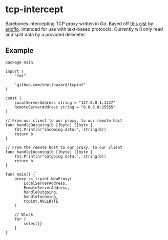 # tcp-intercept
Barebones intercepting TCP proxy written in Go. Based off [this gist](https://gist.github.com/ericflo/7dcf4179c315d8bd714c) by [ericflo](https://github.com/ericflo). Intended for use with text-based protocols. Currently will only read and split data by a provided delimeter.

## Example

```
package main

import (
	"fmt"

	"github.com/shellhazard/tcpint"
)

const (
	LocalServerAddress string = "127.0.0.1:1337"
	RemoteServerAddress string = "8.8.8.8:25565"
)

// From our client to our proxy, to our remote host
func handleOutgoing(b []byte) []byte {
	fmt.Println("incoming data:", string(b))
	return b
}

// From the remote host to our proxy, to our client
func handleIncoming(b []byte) []byte {
	fmt.Println("outgoing data:", string(b))
	return b
}

func main() {
	proxy := tcpint.NewProxy(
		LocalServerAddress,
		RemoteServerAddress,
		handleOutgoing,
		handleIncoming,
		tcpint.NULLBYTE
	)

	// Block
	for {
		select{}
	}
}
```